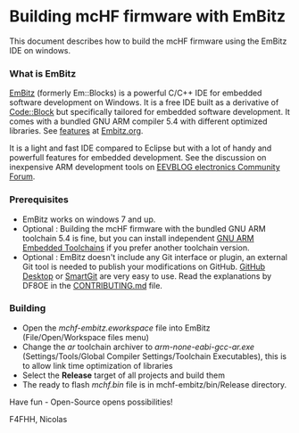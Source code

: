# Building mcHF firmware with EmBitz

This document describes how to build the mcHF firmware using the EmBitz IDE on windows.

### What is EmBitz

[EmBitz](https://www.embitz.org) (formerly Em::Blocks) is a powerful C/C++ IDE for embedded software development on Windows. It is a free IDE built as a derivative of [Code::Block](http://www.codeblocks.org/) but specifically tailored for embedded software development. It comes with a bundled GNU ARM compiler 5.4 with different optimized libraries. See [features](https://www.embitz.org/feature-list/) at [Embitz.org](https://www.embitz.org).

It is a light and fast IDE compared to Eclipse but with a lot of handy and powerfull features for embedded development. See the discussion on inexpensive ARM development tools on [EEVBLOG electronics Community Forum](http://www.eevblog.com/forum/microcontrollers/inexpensive-arm-development-tools/).

### Prerequisites

  * EmBitz works on windows 7 and up.
  * Optional : Building the mcHF firmware with the bundled GNU ARM toolchain 5.4 is fine, but you can install independent 
[GNU ARM Embedded Toolchains](https://developer.arm.com/open-source/gnu-toolchain/gnu-rm/downloads) if you prefer another toolchain version.
  * Optional : EmBitz doesn't include any Git interface or plugin, an external Git tool is needed to publish your modifications on GitHub. [GitHub Desktop](https://desktop.github.com/) or [SmartGit](https://www.syntevo.com/smartgit/) are very easy to use. Read the explanations by DF8OE in the [CONTRIBUTING.md](https://github.com/df8oe/mchf-github/blob/active-devel/CONTRIBUTING.md) file.

### Building

  * Open the *mchf-embitz.eworkspace* file into EmBitz (File/Open/Workspace files menu)
  * Change the *ar* toolchain archiver to *arm-none-eabi-gcc-ar.exe* (Settings/Tools/Global Compiler Settings/Toolchain Executables), this is to allow link time optimization of libraries
  * Select the **Release** target of all projects and build them
  * The ready to flash *mchf.bin* file is in mchf-embitz/bin/Release directory.

Have fun - Open-Source opens possibilities!

F4FHH, Nicolas
